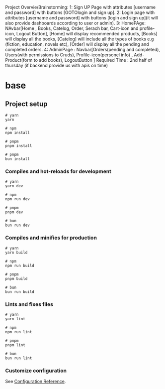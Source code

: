 Project Overvie/Brainstorming:
1: Sign UP Page with attributes [username and password] with buttons [GOTOlogin and sign up].
2: Login page with attributes [username and password] with buttons [login and sign up](it will also provide dashboards according to user or admin).
3: HomePAge: NAvbar[Home , Books, Catelog, Order, Serach bar, Cart-icon and profile-icon, Logout Button], [Home] will display recommended products, [Books] will display all the books, [Catelog] will include all the types of books e.g (fiction, education, novels etc), [Order] will display all the pending and completed orders.
4: AdminPage : Navbar[Orders(pending and completed), Users(with permissions to Cruds), Profile-icon(personel info) , Add-Product(form to add books), LogoutButton ] 
Required Time : 2nd half of thursday (if backend provide us with apis on time)















# base

## Project setup

```
# yarn
yarn

# npm
npm install

# pnpm
pnpm install

# pnpm
bun install
```

### Compiles and hot-reloads for development

```
# yarn
yarn dev

# npm
npm run dev

# pnpm
pnpm dev

# bun
bun run dev
```

### Compiles and minifies for production

```
# yarn
yarn build

# npm
npm run build

# pnpm
pnpm build

# bun
bun run build
```

### Lints and fixes files

```
# yarn
yarn lint

# npm
npm run lint

# pnpm
pnpm lint

# bun
bun run lint
```

### Customize configuration

See [Configuration Reference](https://vitejs.dev/config/).
